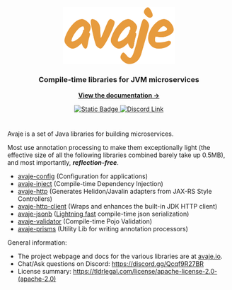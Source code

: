 
<a name="readme-top"></a>

<div align="center">


  <!--Logo-->
  <a href="https://github.com/avaje">
    <img src="/profile/logo.svg" alt="Logo" width="50%">
  </a>

  <!--Title-->
  <h3 align="center">Compile-time libraries for JVM microservices</h3>

  <a href="https://avaje.io" style="margin: 1em"><strong>View the documentation →</strong></a>

  <!--License badge-->
  <a href="https://github.com/javalin/javalin/blob/master/LICENSE">
    <img alt="Static Badge" src="https://img.shields.io/badge/License-Apache_2.0-blue">
  </a>
  <!--Discord badge-->
  <a href="https://discord.gg/Qcqf9R27BR">
    <img alt="Discord Link" src="https://img.shields.io/badge/discord-avaje-blue?logo=discord&logoColor=white">
  </a>
</div>

# 

Avaje is a set of Java libraries for building microservices. 

Most use annotation processing to make them exceptionally light (the effective size of all the following libraries combined barely take up 0.5MB), and most importantly, _**reflection-free**_.

- [avaje-config](https://github.com/avaje/avaje-config) (Configuration for applications)
- [avaje-inject](https://github.com/avaje/avaje-inject) (Compile-time Dependency Injection)
- [avaje-http](https://github.com/avaje/avaje-http) (Generates Helidon/Javalin adapters from JAX-RS Style Controllers)
- [avaje-http-client](https://github.com/avaje/avaje-http/tree/master/http-client) (Wraps and enhances the built-in JDK HTTP client)
- [avaje-jsonb](https://github.com/avaje/avaje-jsonb) ([Lightning fast](https://github.com/fabienrenaud/java-json-benchmark#users-model) compile-time json serialization)
- [avaje-validator](https://github.com/avaje/avaje-validator) (Compile-time Pojo Validation)
- [avaje-prisms](https://github.com/avaje/avaje-prisms) (Utility Lib for writing annotation processors)

General information:
* The project webpage and docs for the various libraries are at [avaje.io](https://avaje.io).
* Chat/Ask questions on Discord: https://discord.gg/Qcqf9R27BR
* License summary: https://tldrlegal.com/license/apache-license-2.0-(apache-2.0)

